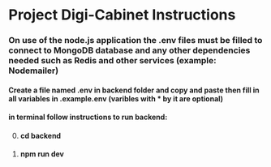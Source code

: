 # Project Digi-Cabinet Instructions

### On use of the node.js application the .env files must be filled to connect to MongoDB database and any other dependencies needed such as Redis and other services (example: Nodemailer)

#### Create a file named .env in backend folder and copy and paste then fill in all variables in .example.env (varibles with * by it are optional)

#### in terminal follow instructions to run backend:

0. #### cd backend
1. #### npm run dev
